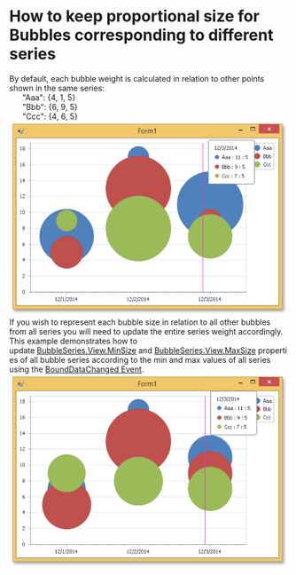 # How to keep proportional size for Bubbles corresponding to different series


<p>By default, each bubble weight is calculated in relation to other points shown in the same series:<br />      "Aaa": {4, 1, 5}<br />      "Bbb": {6, 9, 5}<br />      "Ccc": {4, 6, 5}<br /><img src="https://raw.githubusercontent.com/DevExpress-Examples/how-to-keep-proportional-size-for-bubbles-corresponding-to-different-series-t180335/15.2.4+/media/8ee21674-792a-11e4-80ba-00155d624807.png"><br /> If you wish to represent each bubble size in relation to all other bubbles from all series you will need to update the entire series weight accordingly. This example demonstrates how to update <a href="https://documentation.devexpress.com/#CoreLibraries/DevExpressXtraChartsBubbleSeriesView_MinSizetopic">BubbleSeries.View.MinSize</a> and <a href="https://documentation.devexpress.com/#CoreLibraries/DevExpressXtraChartsBubbleSeriesView_MaxSizetopic">BubbleSeries.View.MaxSize</a> properties of all bubble series according to the min and max values of all series using the <a href="https://documentation.devexpress.com/#WindowsForms/DevExpressXtraChartsChartControl_BoundDataChangedtopic">BoundDataChanged Event</a>.<br /><img src="https://raw.githubusercontent.com/DevExpress-Examples/how-to-keep-proportional-size-for-bubbles-corresponding-to-different-series-t180335/15.2.4+/media/996c65a8-792a-11e4-80ba-00155d624807.png"><br /><br /></p>

<br/>


